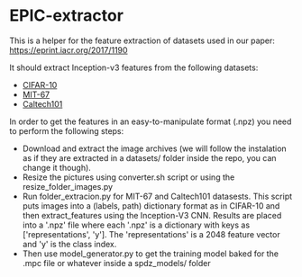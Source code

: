 # EPIC-extractor

This is a helper for the feature extraction of datasets used in our paper: https://eprint.iacr.org/2017/1190

It should extract Inception-v3 features from the following datasets:

- [CIFAR-10](http://www.cs.toronto.edu/~kriz/cifar.html)
- [MIT-67](http://web.mit.edu/torralba/www/indoor.html)
- [Caltech101](http://www.vision.caltech.edu/Image_Datasets/Caltech101/)


In order to get the features in an easy-to-manipulate format (.npz) you
need to perform the following steps:
- Download and extract the image archives (we will follow the instalation as if they are extracted in a datasets/ folder inside the repo, you can change it though).
- Resize the pictures using converter.sh script or using the resize_folder_images.py
- Run folder_extracion.py for MIT-67 and Caltech101 datasests. This script puts images into a (labels, path) dictionary format as in CIFAR-10 and then extract_features using the Inception-V3 CNN. Results are placed into a '.npz' file where each '.npz' is a dictionary with keys as ['representations', 'y']. The 'representations' is a 2048 feature vector and 'y' is the class index.
- Then use model_generator.py to get the training model baked for the .mpc file or whatever inside a spdz_models/ folder
